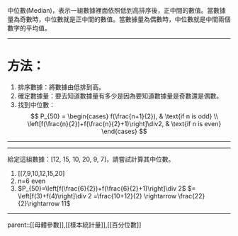 中位數(Median)，表示一組數據裡面依照低到高排序後，正中間的數值。當數據量為奇數時，中位數就是正中間的數值。當數據量為偶數時，中位數就是中間兩個數字的平均值。
- - -
# 方法：
1. 排序數據：將數據由低排到高。
2. 確定數據量：要去知道數據量有多少是因為要知道數據量是奇數還是偶數。
3. 找到中位數：
$$
P_{50} =
\begin{cases}
    f(\frac{n+1}{2}), & \text{if n is odd} \\
    \left[f(\frac{n}{2})+f(\frac{n}{2}+1)\right]\div2, & \text{if n is even}
\end{cases}
$$
- - -

- - -
給定這組數據：\[12, 15, 10, 20, 9, 7\]，請嘗試計算其中位數。
1. \[\[7,9,10,12,15,20\]
2. n=6 even
3. $P_{50}=\left[f(\frac{6}{2})+f(\frac{6}{2}+1)\right]\div 2$ $= \left[f(3)+f(4)\right]\div 2 =\frac{10+12}{2} \rightarrow \frac{22}{2}\rightarrow 11$
- - -
parent::[[母體參數]],[[樣本統計量]],[[百分位數]]